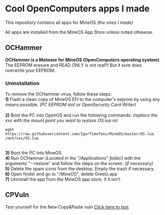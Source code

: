 # Cool OpenComputers apps I made
This repository contains all apps for MineOS *(the ones I made)*

All apps are installed from the MineOS App Store unless noted othewise.

## OCHammer
**OCHammer is a Malware for MineOS (OpenComputers operating system)**<br>
The EEPROM erasure and READ ONLY is not real!!! But it sure does overwrite your EEPROM.
### Uninstallation
To remove the OCHammer virus, follow these steps:
<br>**1)** Flash a clean copy of MineOS EFI to the computer's eeprom by using any means possible. *(PC EEPROM slot or OpenSecurity Card Writer)*\
<br>**2)** Boot the PC into OpenOS and run the following commands: *(replace the xxx with the mount point you want to restore OS.lua in)*
<br> 
```
wget https://raw.githubusercontent.com/IgorTimofeev/MineOS/master/OS.lua /mnt/xxx/OS.lua
```
<br>**3)** Boot the PC into MineOS
<br>**4)** Run OCHammer *(Located in the "/Applications" folder)* with the arguments "--restore" and follow the steps on the screen. *(if necessary)*
<br>**5)** Delete the spam icons from the desktop. Empty the trash if necessary.
<br>**6)** Open finder and go to "/MineOS", delete Greetz.app
<br>**7)** Uninstall the app from the MineOS app store, if it isn't.

## CPVuln

Test yourself for the New Copy&Paste vuln
[Click here to test](https://ocboy3.github.io/OC/copy-vuln)

